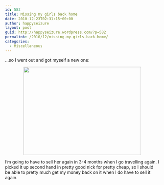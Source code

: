 ```yaml
---
id: 582
title: Missing my girls back home
date: 2010-12-23T02:31:15+00:00
author: happyseizure
layout: post
guid: http://happyseizure.wordpress.com/?p=582
permalink: /2010/12/missing-my-girls-back-home/
categories:
  - Miscellaneous
---
```

&#8230;so I went out and got myself a new one:

<p style="text-align:center;">
  <a href="http://img.photobucket.com/albums/v236/mikezero/north%20america%202010%20and%20beyond/Photoon2010-12-22at1629.jpg"><img class="aligncenter" title="Squier Strat" src="http://img.photobucket.com/albums/v236/mikezero/north%20america%202010%20and%20beyond/Photoon2010-12-22at1629.jpg" alt="" width="384" height="288" /></a>
</p>

<p style="text-align:left;">
  I&#8217;m going to have to sell her again in 3-4 months when I go travelling again. I picked it up second hand in pretty good nick for pretty cheap, so I should be able to pretty much get my money back on it when I do have to sell it again.
</p>